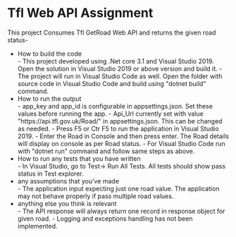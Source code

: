 # Tfl Web API Assignment

This project Consumes Tfl GetRoad Web API and returns the given road status-
<ul>
  <li>How to build the code</li>
		- This project developed using .Net core 3.1 and Visual Studio 2019. Open the solution in Visual Studio 2019 or above version and build it.
		- The project will run in Visual Studio Code as well. Open the folder with source code in Visual Studio Code and build using "dotnet build" command.
  <li>How to run the output</li>
		- app_key and app_id is configurable in appsettings.json. Set these values before running the app.
		- Api_Url currently set with value "https://api.tfl.gov.uk/Road/" in appsettings.json. This can be changed as needed.
		- Press F5 or Ctr F5 to run the application in Visual Studio 2019.
		- Enter the Road in Console and then press enter. The Road details will display on console as per Road status.
		- For Visual Studio Code run with "dotnet run" command and follow same steps as above.
  <li>How to run any tests that you have written</li>
		- In Visual Studio, go to Test-> Run All Tests. All tests should show pass status in Test explorer. 
  <li>any assumptions that you’ve made</li>
		- The application input expecting just one road value. The application may not behave properly if pass multiple road values.
  <li>anything else you think is relevant</li>
		- The API response will always return one record in response object for given road.
		- Logging and exceptions handling has not been implemented.
</ul>
